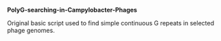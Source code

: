 **PolyG-searching-in-Campylobacter-Phages**

Original basic script used to find simple continuous G repeats in selected phage genomes.
